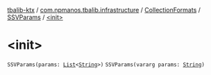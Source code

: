 [tbalib-ktx](../../../index.md) / [com.npmanos.tbalib.infrastructure](../../index.md) / [CollectionFormats](../index.md) / [SSVParams](index.md) / [&lt;init&gt;](./-init-.md)

# &lt;init&gt;

`SSVParams(params: `[`List`](https://kotlinlang.org/api/latest/jvm/stdlib/kotlin.collections/-list/index.html)`<`[`String`](https://kotlinlang.org/api/latest/jvm/stdlib/kotlin/-string/index.html)`>)`
`SSVParams(vararg params: `[`String`](https://kotlinlang.org/api/latest/jvm/stdlib/kotlin/-string/index.html)`)`
